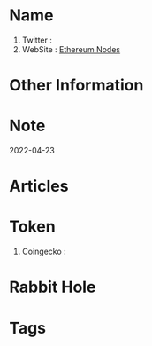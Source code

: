 # Name
1. Twitter : 
2. WebSite : [Ethereum Nodes](https://ethereumnodes.com/)

# Other Information


# Note 

2022-04-23

# Articles

# Token 
1. Coingecko : 

# Rabbit Hole


# Tags


